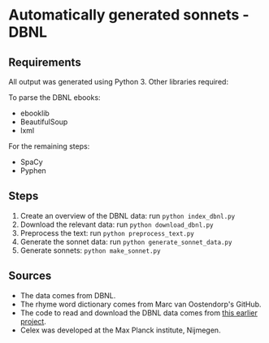 # Automatically generated sonnets - DBNL

## Requirements
All output was generated using Python 3. Other libraries required:

To parse the DBNL ebooks:
- ebooklib
- BeautifulSoup
- lxml

For the remaining steps:
- SpaCy
- Pyphen

## Steps
1. Create an overview of the DBNL data: run `python index_dbnl.py`
2. Download the relevant data: run `python download_dbnl.py`
3. Preprocess the text: run `python preprocess_text.py`
4. Generate the sonnet data: run `python generate_sonnet_data.py`
5. Generate sonnets: `python make_sonnet.py`

## Sources
- The data comes from DBNL.
- The rhyme word dictionary comes from Marc van Oostendorp's GitHub.
- The code to read and download the DBNL data comes from [this earlier project](https://github.com/evanmiltenburg/dbnl-scripts).
- Celex was developed at the Max Planck institute, Nijmegen.